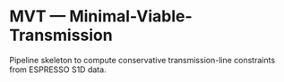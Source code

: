 # MVT — Minimal-Viable-Transmission
Pipeline skeleton to compute conservative transmission-line constraints from ESPRESSO S1D data.
